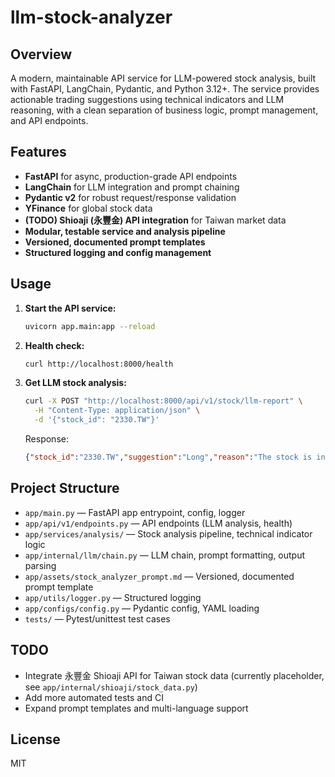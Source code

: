 # llm-stock-analyzer

## Overview

A modern, maintainable API service for LLM-powered stock analysis, built with FastAPI, LangChain, Pydantic, and Python 3.12+. The service provides actionable trading suggestions using technical indicators and LLM reasoning, with a clean separation of business logic, prompt management, and API endpoints.

## Features

- **FastAPI** for async, production-grade API endpoints
- **LangChain** for LLM integration and prompt chaining
- **Pydantic v2** for robust request/response validation
- **YFinance** for global stock data
- **(TODO) Shioaji (永豐金) API integration** for Taiwan market data
- **Modular, testable service and analysis pipeline**
- **Versioned, documented prompt templates**
- **Structured logging and config management**

## Usage

1. **Start the API service:**

   ```sh
   uvicorn app.main:app --reload
   ```

2. **Health check:**

   ```sh
   curl http://localhost:8000/health
   ```

3. **Get LLM stock analysis:**

   ```sh
   curl -X POST "http://localhost:8000/api/v1/stock/llm-report" \
     -H "Content-Type: application/json" \
     -d '{"stock_id": "2330.TW"}'
   ```

   Response:

   ```json
   {"stock_id":"2330.TW","suggestion":"Long","reason":"The stock is in a strong uptrend with bullish MACD, consistent new highs, and confirmed momentum. Volume is stable and there are no overbought signals on RSI, suggesting the move is not exhausted. While there's no volume spike or breakout, the trend is well-supported and risk appears manageable. Consider a trailing stop to protect profits in case momentum fades."}
   ```

## Project Structure

- `app/main.py` — FastAPI app entrypoint, config, logger
- `app/api/v1/endpoints.py` — API endpoints (LLM analysis, health)
- `app/services/analysis/` — Stock analysis pipeline, technical indicator logic
- `app/internal/llm/chain.py` — LLM chain, prompt formatting, output parsing
- `app/assets/stock_analyzer_prompt.md` — Versioned, documented prompt template
- `app/utils/logger.py` — Structured logging
- `app/configs/config.py` — Pydantic config, YAML loading
- `tests/` — Pytest/unittest test cases

## TODO

- Integrate 永豐金 Shioaji API for Taiwan stock data (currently placeholder, see `app/internal/shioaji/stock_data.py`)
- Add more automated tests and CI
- Expand prompt templates and multi-language support

## License

MIT
